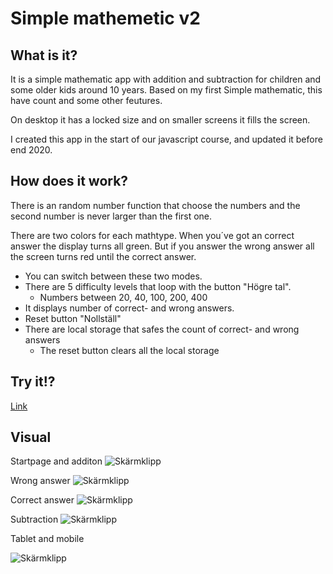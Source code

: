 # Simple mathemetic v2

## What is it?
It is a simple mathematic app with addition and subtraction for children and some older kids around 10 years.
Based on my first Simple mathematic, this have count and some other feutures.

On desktop it has a locked size and on smaller screens it fills the screen.

I created this app in the start of our javascript course, and updated it before end 2020.

## How does it work?
There is an random number function that choose the numbers and the second number is never larger than the first one.

There are two colors for each mathtype.
When you´ve got an correct answer the display turns all green.
But if you answer the wrong answer all the screen turns red until the correct answer.

- You can switch between these two modes.
- There are 5 difficulty levels that loop with the button "Högre tal".
  - Numbers between 20, 40, 100, 200, 400
- It displays number of correct- and wrong answers.
- Reset button "Nollställ"
- There are local storage that safes the count of correct- and wrong answers
  - The reset button clears all the local storage
  
## Try it!?
[Link](https://www.nicklasholmqvist.se/portfolio/simpel-matematik/index.html)

## Visual

Startpage and additon
![Skärmklipp](https://user-images.githubusercontent.com/70426543/114871002-1c2c1280-9df9-11eb-9614-e5d7ee6f896a.JPG)

Wrong answer
![Skärmklipp](https://user-images.githubusercontent.com/70426543/114871068-2e0db580-9df9-11eb-9309-e623ca7f9b9a.JPG)

Correct answer
![Skärmklipp](https://user-images.githubusercontent.com/70426543/114871120-3cf46800-9df9-11eb-9336-d35ee3a009e6.JPG)

Subtraction
![Skärmklipp](https://user-images.githubusercontent.com/70426543/114871166-4b428400-9df9-11eb-9400-c467ac5a2d7a.JPG)

Tablet and mobile

![Skärmklipp](https://user-images.githubusercontent.com/70426543/114871455-952b6a00-9df9-11eb-9762-9df82766c34b.JPG)
